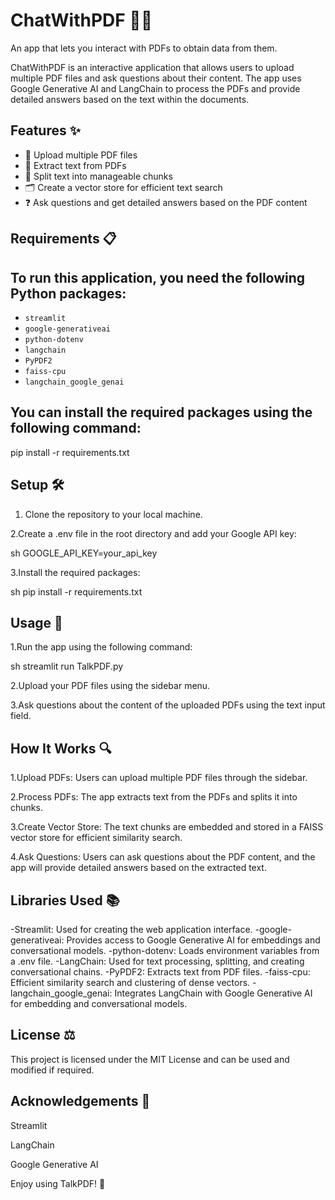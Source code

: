 # ChatWithPDF 📄💬

An app that lets you interact with PDFs to obtain data from them.

ChatWithPDF is an interactive application that allows users to upload multiple PDF files and ask questions about their content. The app uses Google Generative AI and LangChain to process the PDFs and provide detailed answers based on the text within the documents.

## Features ✨

- 📁 Upload multiple PDF files
- 📝 Extract text from PDFs
- 📏 Split text into manageable chunks
- 🗂️ Create a vector store for efficient text search
- ❓ Ask questions and get detailed answers based on the PDF content

## Requirements 📋

## To run this application, you need the following Python packages:

- `streamlit`
- `google-generativeai`
- `python-dotenv`
- `langchain`
- `PyPDF2`
- `faiss-cpu`
- `langchain_google_genai`

## You can install the required packages using the following command:

pip install -r requirements.txt

## Setup 🛠️
1. Clone the repository to your local machine.

2.Create a .env file in the root directory and add your Google API key:

sh
GOOGLE_API_KEY=your_api_key

3.Install the required packages:

sh
pip install -r requirements.txt

## Usage 🚀

1.Run the app using the following command:

sh
streamlit run TalkPDF.py

2.Upload your PDF files using the sidebar menu.

3.Ask questions about the content of the uploaded PDFs using the text input field.

## How It Works 🔍
1.Upload PDFs: Users can upload multiple PDF files through the sidebar.

2.Process PDFs: The app extracts text from the PDFs and splits it into chunks.

3.Create Vector Store: The text chunks are embedded and stored in a FAISS vector store for efficient similarity search.

4.Ask Questions: Users can ask questions about the PDF content, and the app will provide detailed answers based on the extracted text.

## Libraries Used 📚
-Streamlit: Used for creating the web application interface.
-google-generativeai: Provides access to Google Generative AI for embeddings and conversational models.
-python-dotenv: Loads environment variables from a .env file.
-LangChain: Used for text processing, splitting, and creating conversational chains.
-PyPDF2: Extracts text from PDF files.
-faiss-cpu: Efficient similarity search and clustering of dense vectors.
-langchain_google_genai: Integrates LangChain with Google Generative AI for embedding and conversational models.

## License ⚖️
This project is licensed under the MIT License and can be used and modified if required.

## Acknowledgements 🙏
Streamlit

LangChain

Google Generative AI

Enjoy using TalkPDF! 🎉
